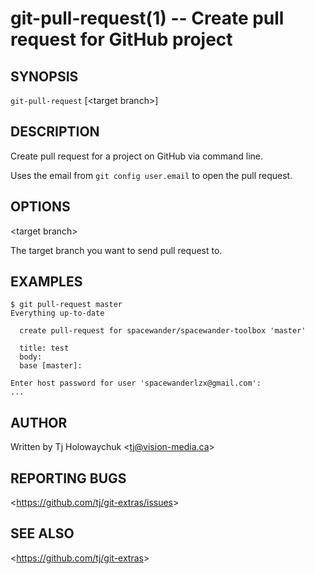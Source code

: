 git-pull-request(1) -- Create pull request for GitHub project
================================

## SYNOPSIS

`git-pull-request` [&lt;target branch&gt;]

## DESCRIPTION

Create pull request for a project on GitHub via command line.

Uses the email from `git config user.email` to open the pull request.

## OPTIONS

&lt;target branch&gt;

The target branch you want to send pull request to.

## EXAMPLES

```
$ git pull-request master
Everything up-to-date

  create pull-request for spacewander/spacewander-toolbox 'master'

  title: test
  body:  
  base [master]: 

Enter host password for user 'spacewanderlzx@gmail.com':
...
```

## AUTHOR

Written by Tj Holowaychuk &lt;<tj@vision-media.ca>&gt;

## REPORTING BUGS

&lt;<https://github.com/tj/git-extras/issues>&gt;

## SEE ALSO

&lt;<https://github.com/tj/git-extras>&gt;
